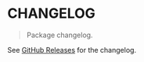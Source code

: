 # CHANGELOG

> Package changelog.

See [GitHub Releases](https://github.com/stdlib-js/array-float64/releases) for the changelog.